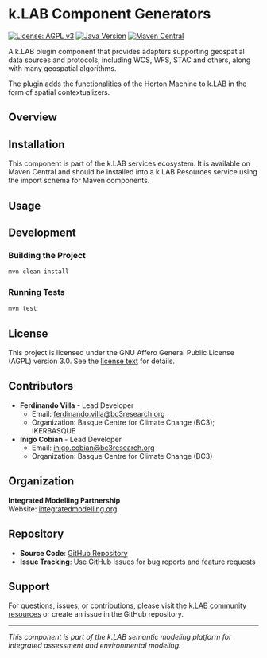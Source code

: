 # k.LAB Component Generators

[![License: AGPL v3](https://img.shields.io/badge/License-AGPL%20v3-blue.svg)](http://www.gnu.org/licenses/agpl-3.0)
[![Java Version](https://img.shields.io/badge/Java-21-orange)](https://openjdk.java.net/projects/jdk/21/)
[![Maven Central](https://img.shields.io/badge/Maven-1.0--SNAPSHOT-green)](https://search.maven.org/)

A k.LAB plugin component that provides adapters supporting geospatial data sources and protocols, including WCS, WFS, STAC and others, along with many geospatial algorithms.

The plugin adds the functionalities of the Horton Machine to k.LAB in the form of spatial contextualizers.

## Overview

## Installation

This component is part of the k.LAB services ecosystem. It is available on Maven Central and should be
installed into a k.LAB Resources service using the import schema for Maven components.

## Usage
## Development

### Building the Project

```bash
mvn clean install
```

### Running Tests

```bash
mvn test
```

## License

This project is licensed under the GNU Affero General Public License (AGPL) version 3.0. See the [license text](http://www.gnu.org/licenses/agpl-3.0.en.html) for details.

## Contributors

- **Ferdinando Villa** - Lead Developer
    - Email: ferdinando.villa@bc3research.org
    - Organization: Basque Centre for Climate Change (BC3); IKERBASQUE
- **Iñigo Cobian** - Lead Developer
  - Email: inigo.cobian@bc3research.org
  - Organization: Basque Centre for Climate Change (BC3)

## Organization

**Integrated Modelling Partnership**  
Website: [integratedmodelling.org](http://www.integratedmodelling.org)

## Repository

- **Source Code**: [GitHub Repository](https://github.com/integratedmodelling/klab.component.generators)
- **Issue Tracking**: Use GitHub Issues for bug reports and feature requests

## Support

For questions, issues, or contributions, please visit the [k.LAB community resources](http://www.integratedmodelling.org) or create an issue in the GitHub repository.

---

*This component is part of the k.LAB semantic modeling platform for integrated assessment and environmental modeling.*
